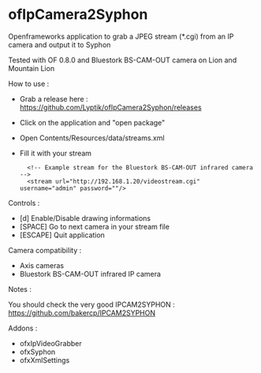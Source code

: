 ofIpCamera2Syphon
=================

Openframeworks application to grab a JPEG stream (*.cgi) from an IP camera and output it to Syphon

Tested with OF 0.8.0 and Bluestork BS-CAM-OUT camera on Lion and Mountain Lion

How to use :

- Grab a release here : https://github.com/Lyptik/ofIpCamera2Syphon/releases
- Click on the application and "open package"
- Open Contents/Resources/data/streams.xml
- Fill it with your stream
		
		<!-- Example stream for the Bluestork BS-CAM-OUT infrared camera -->
		<stream url="http://192.168.1.20/videostream.cgi" username="admin" password=""/>


Controls :

- [d]       Enable/Disable drawing informations
- [SPACE]   Go to next camera in your stream file
- [ESCAPE]  Quit application

Camera compatibility :

- Axis cameras
- Bluestork BS-CAM-OUT infrared IP camera

Notes :

You should check the very good IPCAM2SYPHON : https://github.com/bakercp/IPCAM2SYPHON

Addons :

- ofxIpVideoGrabber
- ofxSyphon
- ofxXmlSettings
